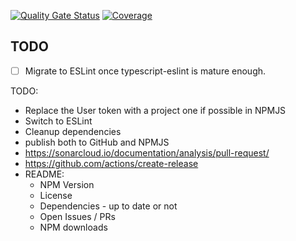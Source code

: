 [![Quality Gate Status](https://sonarcloud.io/api/project_badges/measure?project=easyHacks_ip-network-js&metric=alert_status)](https://sonarcloud.io/dashboard?id=easyHacks_ip-network-js)
[![Coverage](https://sonarcloud.io/api/project_badges/measure?project=easyHacks_ip-network-js&metric=coverage)](https://sonarcloud.io/dashboard?id=easyHacks_ip-network-js)

## TODO
- [ ] Migrate to ESLint once typescript-eslint is mature enough.

TODO:
- Replace the User token with a project one if possible in NPMJS
- Switch to ESLint
- Cleanup dependencies
- publish both to GitHub and NPMJS
- https://sonarcloud.io/documentation/analysis/pull-request/
- https://github.com/actions/create-release
- README:
  - NPM Version
  - License
  - Dependencies - up to date or not
  - Open Issues / PRs
  - NPM downloads
